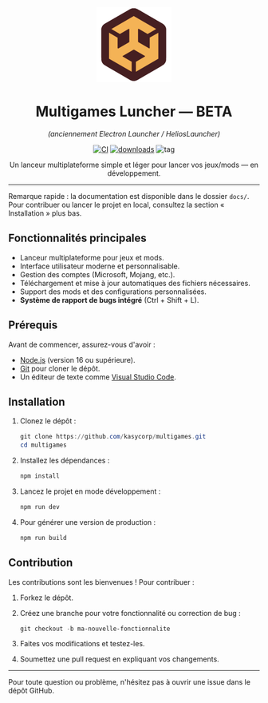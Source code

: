 <p align="center"><img src="./app/assets/images/SealCircle.png" width="150" height="150" alt="Multigames Luncher"></p>

<h1 align="center">Multigames Luncher — BETA</h1>

<p align="center"><em>(anciennement Electron Launcher / HeliosLauncher)</em></p>

<p align="center">
	<a href="https://github.com/kasycorp/multigames/actions"><img src="https://img.shields.io/github/actions/workflow/status/dscalzi/HeliosLauncher/build.yml?branch=master&style=for-the-badge" alt="CI"></a>
	<a href="https://github.com/kasycorp/multigames"><img src="https://img.shields.io/github/downloads/dscalzi/HeliosLauncher/total.svg?style=for-the-badge" alt="downloads"></a>
	<img src="https://forthebadge.com/images/badges/winter-is-coming.svg" height="28" alt="tag">
</p>

<p align="center">Un lanceur multiplateforme simple et léger pour lancer vos jeux/mods — en développement.</p>

---

Remarque rapide : la documentation est disponible dans le dossier <code>docs/</code>. Pour contribuer ou lancer le projet en local, consultez la section « Installation » plus bas.

## Fonctionnalités principales

- Lanceur multiplateforme pour jeux et mods.
- Interface utilisateur moderne et personnalisable.
- Gestion des comptes (Microsoft, Mojang, etc.).
- Téléchargement et mise à jour automatiques des fichiers nécessaires.
- Support des mods et des configurations personnalisées.
- **Système de rapport de bugs intégré** (Ctrl + Shift + L).

## Prérequis

Avant de commencer, assurez-vous d'avoir :

- [Node.js](https://nodejs.org/) (version 16 ou supérieure).
- [Git](https://git-scm.com/) pour cloner le dépôt.
- Un éditeur de texte comme [Visual Studio Code](https://code.visualstudio.com/).

## Installation

1. Clonez le dépôt :

   ```powershell
   git clone https://github.com/kasycorp/multigames.git
   cd multigames
   ```

2. Installez les dépendances :

   ```powershell
   npm install
   ```

3. Lancez le projet en mode développement :

   ```powershell
   npm run dev
   ```

4. Pour générer une version de production :

   ```powershell
   npm run build
   ```

## Contribution

Les contributions sont les bienvenues ! Pour contribuer :

1. Forkez le dépôt.
2. Créez une branche pour votre fonctionnalité ou correction de bug :

   ```powershell
   git checkout -b ma-nouvelle-fonctionnalite
   ```

3. Faites vos modifications et testez-les.
4. Soumettez une pull request en expliquant vos changements.

---

Pour toute question ou problème, n'hésitez pas à ouvrir une issue dans le dépôt GitHub.
